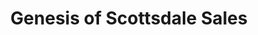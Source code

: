 ---
title: "Genesis of Scottsdale Sales"
url: /scottsdale/genesis-of-scottsdale-sales/
shop: Autohaus
---